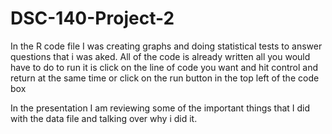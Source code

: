 # DSC-140-Project-2
In the R code file I was creating graphs and doing statistical tests to answer questions that i was aked. All of the code is already written all you would have to do to run it is click on the line of code you want and hit control and return at the same time or click on the run button in the top left of the code box

In the presentation I am reviewing some of the important things that I did with the data file and talking over why i did it.
